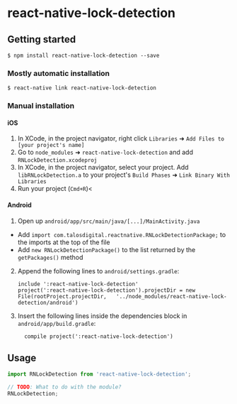 
# react-native-lock-detection

## Getting started

`$ npm install react-native-lock-detection --save`

### Mostly automatic installation

`$ react-native link react-native-lock-detection`

### Manual installation


#### iOS

1. In XCode, in the project navigator, right click `Libraries` ➜ `Add Files to [your project's name]`
2. Go to `node_modules` ➜ `react-native-lock-detection` and add `RNLockDetection.xcodeproj`
3. In XCode, in the project navigator, select your project. Add `libRNLockDetection.a` to your project's `Build Phases` ➜ `Link Binary With Libraries`
4. Run your project (`Cmd+R`)<

#### Android

1. Open up `android/app/src/main/java/[...]/MainActivity.java`
  - Add `import com.talosdigital.reactnative.RNLockDetectionPackage;` to the imports at the top of the file
  - Add `new RNLockDetectionPackage()` to the list returned by the `getPackages()` method
2. Append the following lines to `android/settings.gradle`:
  	```
  	include ':react-native-lock-detection'
  	project(':react-native-lock-detection').projectDir = new File(rootProject.projectDir, 	'../node_modules/react-native-lock-detection/android')
  	```
3. Insert the following lines inside the dependencies block in `android/app/build.gradle`:
  	```
      compile project(':react-native-lock-detection')
  	```


## Usage
```javascript
import RNLockDetection from 'react-native-lock-detection';

// TODO: What to do with the module?
RNLockDetection;
```
  